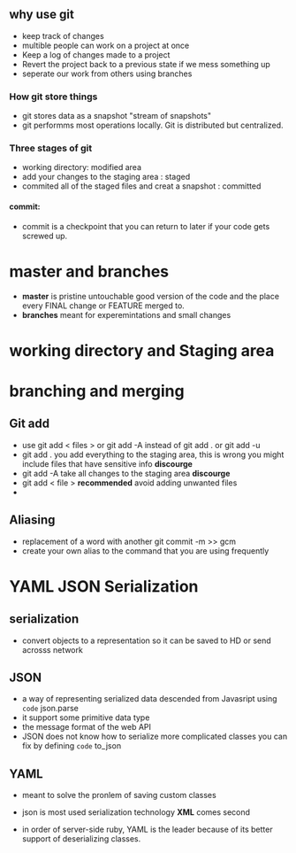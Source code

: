## why use git  
 * keep track of changes 
 * multible people can work on a project at once  
 * Keep a log of changes made to a project
 * Revert the project back to a previous state if we mess something up 
 * seperate our work from others using branches 

### How git store things 
 * git stores data as a snapshot "stream of snapshots"
 * git performms most operations locally. Git is distributed but centralized.

### Three stages of git 
 * working directory: modified area 
 * add your changes to the staging area : staged 
 * commited all of the staged files and creat a snapshot : committed

#### commit: 
 * commit is a checkpoint that you can return to later if your code gets screwed up.
# master and branches 
 * **master** is pristine untouchable good version of the code and the place every FINAL change or FEATURE merged to. 
 * **branches** meant for experemintations and small changes 

# working directory and Staging area  

# branching and merging 


## Git add 
 * use git add < files > or git add -A instead of git add .  or git add -u
 * git add . you add everything to the staging area, this is wrong you might include files that have sensitive info **discourge** 
 * git add -A take all changes to the staging area **discourge**
 * git add < file > **recommended** avoid adding unwanted files 
 * 
## Aliasing 
 * replacement of a word with another  git commit -m >> gcm 
 * create your own alias to the command that you are using frequently 




# YAML JSON Serialization 

## serialization 
 * convert objects to a representation so it can be saved to HD or send acrosss network 

## JSON 
 * a way of representing serialized data descended from Javasript using `code` json.parse
 * it support some primitive data type 
 * the message format of the web API 
 * JSON does not know how to serialize more complicated classes you can fix by defining `code` to_json

## YAML 
 * meant to solve the pronlem of saving custom classes 
 
 * json is most used serialization technology **XML** comes second 
 * in order of server-side ruby, YAML is the leader because of its better support of deserializing classes.
  
